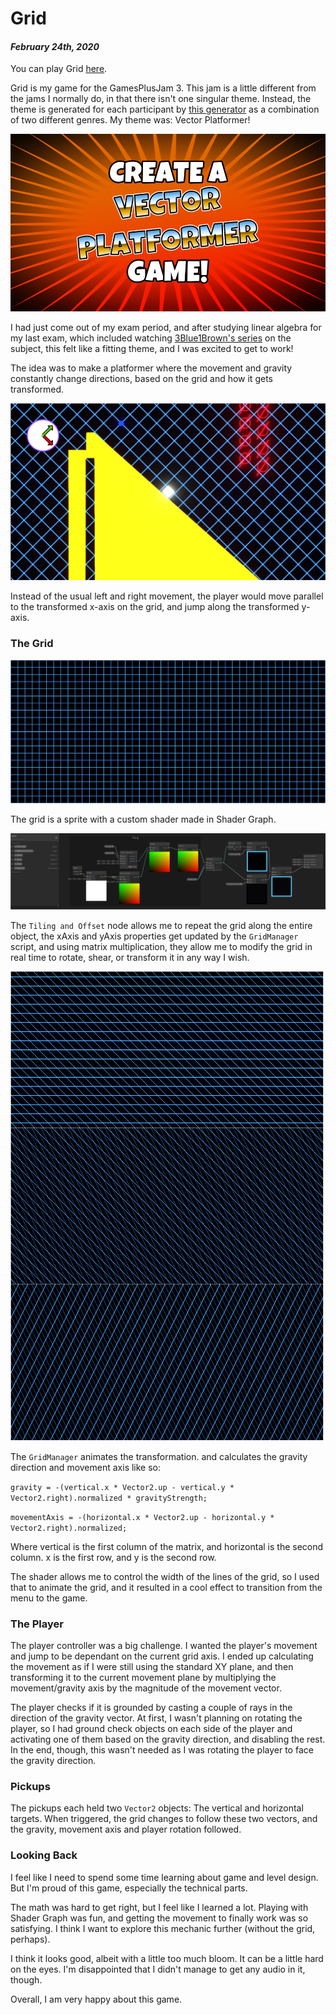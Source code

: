 [comment]: # (*.title*Grid*.title*)
[comment]: # (*.desc*My entry to the GamesPlusJam3.*.desc*)
[comment]: # (*.tags*unity, C#, game, gamesplusjam 3,  project, jam, 2020, finished, featured*.tags*)
[comment]: # (*.date*24-2-2020*.date*)

# Grid

#### *February 24th, 2020*

You can play Grid [here](https://hadidanial.itch.io/grid).

Grid is my game for the GamesPlusJam 3. This jam is a little different from the jams I normally do, in that there isn't one singular theme. Instead, the theme is generated for each participant by [this generator](https://gamesplusjames.itch.io/gpjam3-generator) as a combination of two different genres. My theme was: Vector Platformer!

![GamesPlusJam 3 Theme](grid_assets/theme.png)

I had just come out of my exam period, and after studying linear algebra for my last exam, which included watching [3Blue1Brown's series](https://www.youtube.com/playlist?list=PLZHQObOWTQDPD3MizzM2xVFitgF8hE_ab) on the subject, this felt like a fitting theme, and I was excited to get to work!

The idea was to make a platformer where the movement and gravity constantly change directions, based on the grid and how it gets transformed.

![Screenshot](grid_assets/SC1.png)

Instead of the usual left and right movement, the player would move parallel to the transformed x-axis on the grid, and jump along the transformed y-axis.

### The Grid

![Screenshot](grid_assets/grid.png)

The grid is a sprite with a custom shader made in Shader Graph.

![Grid Shader](grid_assets/GridShader.png)

The `Tiling and Offset` node allows me to repeat the grid along the entire object, the xAxis and yAxis properties get updated by the `GridManager` script, and using matrix multiplication, they allow me to modify the grid in real time to rotate, shear, or transform it in any way I wish.

![Grid Examples](grid_assets/Examples.png)

The `GridManager` animates the transformation. and calculates the gravity direction and movement axis like so:

`gravity = -(vertical.x * Vector2.up - vertical.y * Vector2.right).normalized * gravityStrength;`

`movementAxis = -(horizontal.x * Vector2.up - horizontal.y * Vector2.right).normalized;`

Where vertical is the first column of the matrix, and horizontal is the second column. x is the first row, and y is the second row.

The shader allows me to control the width of the lines of the grid, so I used that to animate the grid, and it resulted in a cool effect to transition from the menu to the game.

### The Player

The player controller was a big challenge. I wanted the player's movement and jump to be dependant on the current grid axis. I ended up calculating the movement as if I were still using the standard XY plane, and then transforming it to the current movement plane by multiplying the movement/gravity axis by the magnitude of the movement vector.

The player checks if it is grounded by casting a couple of rays in the direction of the gravity vector. At first, I wasn't planning on rotating the player, so I had ground check objects on each side of the player and activating one of them based on the gravity direction, and disabling the rest. In the end, though, this wasn't needed as I was rotating the player to face the gravity direction.

### Pickups

The pickups each held two `Vector2` objects: The vertical and horizontal targets. When triggered, the grid changes to follow these two vectors, and the gravity, movement axis and player rotation followed.

### Looking Back

I feel like I need to spend some time learning about game and level design. But I'm proud of this game, especially the technical parts.

The math was hard to get right, but I feel like I learned a lot. Playing with Shader Graph was fun, and getting the movement to finally work was so satisfying. I think I want to explore this mechanic further (without the grid, perhaps).

I think it looks good, albeit with a little too much bloom. It can be a little hard on the eyes. I'm disappointed that I didn't manage to get any audio in it, though.

Overall, I am very happy about this game.
